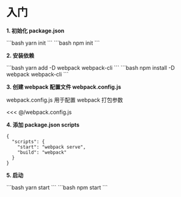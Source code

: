 # 入门

**1. 初始化 package.json**

<code-group>
<code-block title="YARN" active>
```bash
yarn init
```
</code-block>

<code-block title="NPM">
```bash
npm init
```
</code-block>
</code-group>

**2. 安装依赖**

<code-group>
<code-block title="YARN" active>
```bash
yarn add -D webpack webpack-cli
```
</code-block>

<code-block title="NPM">
```bash
npm install -D webpack webpack-cli
```
</code-block>
</code-group>

**3. 创建 webpack 配置文件 webpack.config.js**

webpack.config.js 用于配置 webpack 打包参数

<<< @/webpack.config.js

**4. 添加 package.json scripts**

```json{1-6}
{
  "scripts": {
    "start": "webpack serve",
    "build": "webpack"
  }
}
```

**5. 启动**

<code-group>
<code-block title="YARN" active>
```bash
yarn start
```
</code-block>

<code-block title="NPM">
```bash
npm start
```
</code-block>
</code-group>
